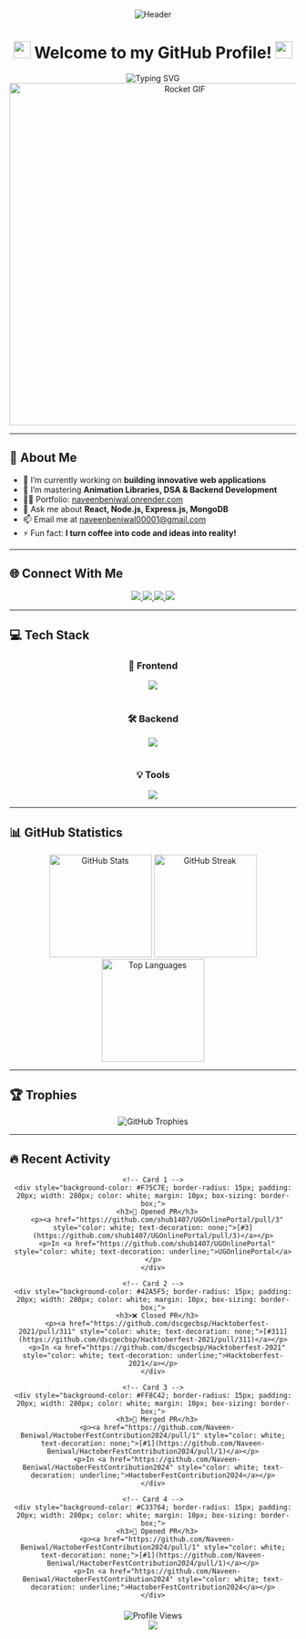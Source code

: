 <!-- Animated Gradient Background -->
<div align="center">
  <img src="https://capsule-render.vercel.app/api?type=rect&height=200&text=Naveen%20Beniwal&fontAlign=50&fontAlignY=40&color=gradient&desc=Full%20Stack%20Developer&descAlign=50&descAlignY=60" alt="Header" />
  
  <!-- Welcome Message with Animated Emojis -->
  <h1>
    <img src="https://media.giphy.com/media/hvRJCLFzcasrR4ia7z/giphy.gif" width="30px"/>
    Welcome to my GitHub Profile!
    <img src="https://media.giphy.com/media/hvRJCLFzcasrR4ia7z/giphy.gif" width="30px"/>
  </h1>
  
  <!-- Typing SVG Effect -->
<!--  <img src="https://readme-typing-svg.herokuapp.com?font=Fira+Code&size=24&duration=2500&pause=1000&color=F75C7E&center=true&vCenter=true&width=700&height=50&lines=Building+Innovative+Web+Applications;Mastering+Animation+Libraries;Turning+Coffee+Into+Code+and+Ideas+Into+Reality!" alt="Typing SVG" />
-->
  <img src="https://readme-typing-svg.herokuapp.com?font=Fira+Code&size=24&duration=2500&pause=1000&color=F75C7E&center=true&vCenter=true&width=700&height=50&lines=Full+Stack+Developer+%7C+MERN+Enthusiast;Crafting+Scalable+Solutions;Transform+Complex+Problems+into+Elegant+Code;Building+with+React%2C+Node%2C+and+Advanced+Animations;Fast+Learner;NIT+Kurukshetra;Turning+Ideas+into+Production-Ready+Applications" alt="Typing SVG" />
  <!-- Animated Rocket GIF -->
  <img src="https://user-images.githubusercontent.com/74038190/212284115-f47cd8ff-2ffb-4b04-b5bf-4d1c14c0247f.gif" width="600" alt="Rocket GIF" />
</div>

---

## 💫 About Me

- 🔭 I’m currently working on **building innovative web applications**
- 🌱 I’m mastering **Animation Libraries, DSA & Backend Development**
- 👨‍💻 Portfolio: [naveenbeniwal.onrender.com](https://naveenbeniwal.onrender.com)
- 💬 Ask me about **React, Node.js, Express.js, MongoDB**
- 📫 Email me at [naveenbeniwal00001@gmail.com](mailto:naveenbeniwal00001@gmail.com)
- ⚡ Fun fact: **I turn coffee into code and ideas into reality!**

---

## 🌐 Connect With Me

<div align="center">
  <a href="mailto:naveenbeniwal00001@gmail.com">
    <img src="https://img.shields.io/badge/Gmail-D14836?style=for-the-badge&logo=gmail&logoColor=white" />
  </a>
  <a href="https://linkedin.com/in/naveen-beniwal-40b719313" target="_blank">
    <img src="https://img.shields.io/badge/LinkedIn-0A66C2?style=for-the-badge&logo=linkedin&logoColor=white" />
  </a>
  <a href="https://instagram.com/naveen_beniwal_265" target="_blank">
    <img src="https://img.shields.io/badge/Instagram-E4405F?style=for-the-badge&logo=instagram&logoColor=white" />
  </a>
  <a href="https://naveenbeniwal.onrender.com" target="_blank">
    <img src="https://img.shields.io/badge/Portfolio-FF5722?style=for-the-badge&logo=vercel&logoColor=white" />
  </a>
</div>

---

## 💻 Tech Stack

<div align="center">
  <!-- Frontend -->
  <h3>🚀 Frontend</h3>
  <img src="https://skillicons.dev/icons?i=react,html,css,javascript,typescript,tailwind,bootstrap" /><br/><br/>
  
  <!-- Backend -->
  <h3>🛠️ Backend</h3>
  <img src="https://skillicons.dev/icons?i=nodejs,express,mongodb,mysql,python,java,cpp" /><br/><br/>
  
  <!-- Tools -->
  <h3>💡 Tools</h3>
  <img src="https://skillicons.dev/icons?i=git,github,vscode,figma,postman" />
</div>

---

## 📊 GitHub Statistics

<div align="center">
  <!-- GitHub Stats -->
  <img src="https://github-readme-stats.vercel.app/api?username=Naveen-Beniwal&show_icons=true&theme=vision-friendly-dark&border_radius=15&hide_border=true&bg_color=0D1117&title_color=F75C7E&icon_color=F8D866" height="180" alt="GitHub Stats" />
  <!-- GitHub Streak -->
  <img src="https://github-readme-streak-stats.herokuapp.com/?user=Naveen-Beniwal&theme=vision-friendly-dark&border_radius=15&hide_border=true&background=0D1117&fire=F75C7E&ring=F75C7E&currStreakLabel=F75C7E" height="180" alt="GitHub Streak" />
</div>

<div align="center">
  <!-- Top Languages -->
  <img src="https://github-readme-stats.vercel.app/api/top-langs/?username=Naveen-Beniwal&theme=vision-friendly-dark&border_radius=15&hide_border=true&bg_color=0D1117&title_color=F75C7E&layout=compact&langs_count=8" height="180" alt="Top Languages" />
</div>

---

## 🏆 Trophies

<div align="center">
  <!-- GitHub Trophies -->
  <img src="https://github-profile-trophy.vercel.app/?username=Naveen-Beniwal&theme=juicyfresh&no-frame=true&no-bg=true&column=7&margin-w=15&margin-h=15" alt="GitHub Trophies" />
</div>

---

## 🔥 Recent Activity
<!--START_SECTION:activity-->

<div align="center">

  <!-- Activity Cards -->
  <div style="display: block; text-align: center; margin-bottom: 20px;">
    
    <!-- Card 1 -->
    <div style="background-color: #F75C7E; border-radius: 15px; padding: 20px; width: 280px; color: white; margin: 10px; box-sizing: border-box;">
      <h3>💪 Opened PR</h3>
      <p><a href="https://github.com/shub1407/UGOnlinePortal/pull/3" style="color: white; text-decoration: none;">[#3](https://github.com/shub1407/UGOnlinePortal/pull/3)</a></p>
      <p>In <a href="https://github.com/shub1407/UGOnlinePortal" style="color: white; text-decoration: underline;">UGOnlinePortal</a></p>
    </div>
    
    <!-- Card 2 -->
    <div style="background-color: #42A5F5; border-radius: 15px; padding: 20px; width: 280px; color: white; margin: 10px; box-sizing: border-box;">
      <h3>❌ Closed PR</h3>
      <p><a href="https://github.com/dscgecbsp/Hacktoberfest-2021/pull/311" style="color: white; text-decoration: none;">[#311](https://github.com/dscgecbsp/Hacktoberfest-2021/pull/311)</a></p>
      <p>In <a href="https://github.com/dscgecbsp/Hacktoberfest-2021" style="color: white; text-decoration: underline;">Hacktoberfest-2021</a></p>
    </div>
    
    <!-- Card 3 -->
    <div style="background-color: #FF8C42; border-radius: 15px; padding: 20px; width: 280px; color: white; margin: 10px; box-sizing: border-box;">
      <h3>🎉 Merged PR</h3>
      <p><a href="https://github.com/Naveen-Beniwal/HactoberFestContribution2024/pull/1" style="color: white; text-decoration: none;">[#1](https://github.com/Naveen-Beniwal/HactoberFestContribution2024/pull/1)</a></p>
      <p>In <a href="https://github.com/Naveen-Beniwal/HactoberFestContribution2024" style="color: white; text-decoration: underline;">HactoberFestContribution2024</a></p>
    </div>
    
    <!-- Card 4 -->
    <div style="background-color: #C33764; border-radius: 15px; padding: 20px; width: 280px; color: white; margin: 10px; box-sizing: border-box;">
      <h3>💪 Opened PR</h3>
      <p><a href="https://github.com/Naveen-Beniwal/HactoberFestContribution2024/pull/1" style="color: white; text-decoration: none;">[#1](https://github.com/Naveen-Beniwal/HactoberFestContribution2024/pull/1)</a></p>
      <p>In <a href="https://github.com/Naveen-Beniwal/HactoberFestContribution2024" style="color: white; text-decoration: underline;">HactoberFestContribution2024</a></p>
    </div>

  </div>
  
</div>

<!--END_SECTION:activity-->

<!--END_SECTION:activity-->

<div align="center">
  <!-- Visitors Counter -->
  <img src="https://komarev.com/ghpvc/?username=Naveen-Beniwal&label=Profile%20Views&color=brightgreen&style=flat-square" alt="Profile Views" />
</div>

<!-- Animated Footer -->
<div align="center">
  <img src="https://capsule-render.vercel.app/api?type=waving&color=gradient&height=150&section=footer" />
</div>
